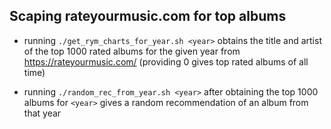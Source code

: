 ## Scaping rateyourmusic.com for top albums
- running `./get_rym_charts_for_year.sh <year>` obtains the title and artist of the top 1000 rated albums for the given year from https://rateyourmusic.com/ (providing 0 gives top rated albums of all time)

- running `./random_rec_from_year.sh <year>` after obtaining the top 1000 albums for `<year>` gives a random recommendation of an album from that year
